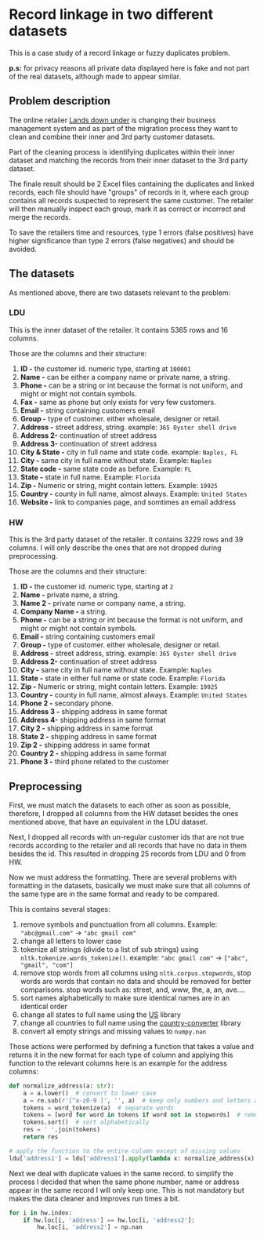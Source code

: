 # Record linkage in two different datasets
This is a case study of a record linkage or fuzzy duplicates problem.

**p.s:** for privacy reasons all private data displayed here is fake and not part of the real datasets, 
although made to appear similar.

## Problem description
The online retailer [Lands down under](https://www.landsdownunder.com/) is changing their business management system
and as part of the migration process they want to clean and combine their inner and 3rd party customer datasets.

Part of the cleaning process is identifying duplicates within their inner dataset and matching the records from their 
inner dataset to the 3rd party dataset.

The finale result should be 2 Excel files containing the duplicates and linked records, each file should have "groups"
of records in it, where each group contains all records suspected to represent the same customer. 
The retailer will then manually inspect each group, mark it as correct or incorrect and merge the records.

To save the retailers time and resources, type 1 errors (false positives) have higher significance than type 2 errors
(false negatives) and should be avoided.

## The datasets

As mentioned above, there are two datasets relevant to the problem:

### LDU
This is the inner dataset of the retailer. It contains 5365 rows and 16 columns.

Those are the columns and their structure:

1. **ID -** the customer id. numeric type, starting at `100001`
2. **Name -** can be either a company name or private name, a string.
3. **Phone -** can be a string or int because the format is not uniform, and might or might not contain symbols.
4. **Fax -** same as phone but only exists for very few customers.
5. **Email -** string containing customers email
6. **Group -** type of customer. either wholesale, designer or retail.
7. **Address -** street address, string. example: `365 Oyster shell drive`
8. **Address 2-** continuation of street address
9. **Address 3-** continuation of street address
10. **City & State -** city in full name and state code. example: `Naples, FL`
11. **City -** same city in full name without state. Example: `Naples`
12. **State code -** same state code as before. Example: `FL`
13. **State -** state in full name. Example: `Florida`
14. **Zip -** Numeric or string, might contain letters. Example: `19925`
15. **Country -** county in full name, almost always. Example: `United States`
16. **Website -** link to companies page, and somtimes an email address

### HW
This is the 3rd party dataset of the retailer. It contains 3229 rows and 39 columns. 
I will only describe the ones that are not dropped during preprocessing.

Those are the columns and their structure:

1. **ID -** the customer id. numeric type, starting at `2`
2. **Name -** private name, a string.
3. **Name 2 -** private name or company name, a string.
4. **Company Name -** a string.
5. **Phone -** can be a string or int because the format is not uniform, and might or might not contain symbols.
6. **Email -** string containing customers email
7. **Group -** type of customer. either wholesale, designer or retail.
8. **Address -** street address, string. example: `365 Oyster shell drive`
9. **Address 2-** continuation of street address
10. **City -** same city in full name without state. Example: `Naples`
11. **State -** state in either full name or state code. Example: `Florida`
12. **Zip -** Numeric or string, might contain letters. Example: `19925`
13. **Country -** county in full name, almost always. Example: `United States`
14. **Phone 2 -** secondary phone.
15. **Address 3 -** shipping address in same format
16. **Address 4-** shipping address in same format
17. **City 2 -** shipping address in same format
18. **State 2 -** shipping address in same format
19. **Zip 2 -** shipping address in same format
20. **Country 2 -** shipping address in same format
21. **Phone 3 -** third phone related to the customer

## Preprocessing

First, we must match the datasets to each other as soon as possible, therefore, 
I dropped all columns from the HW dataset besides the ones mentioned above, that have an equivalent in the LDU dataset.

Next, I dropped all records with un-regular customer ids that are not true records according to the retailer and 
all records that have no data in them besides the id. This resulted in dropping 25 records from LDU and 0 from HW.

Now we must address the formatting. There are several problems with formatting in the datasets, basically we must make 
sure that all columns of the same type are in the same format and ready to be compared.

This is contains several stages:
1. remove symbols and punctuation from all columns. Example: `"abc@gmail.com"` -> `"abc gmail com"`
2. change all letters to lower case
3. tokenize all strings (divide to a list of sub strings) using `nltk.tokenize.words_tokenize()`. example: `"abc gmail com"` -> `["abc", "gmail", "com"]`
4. remove stop words from all columns using `nltk.corpus.stopwords`, stop words are words that contain no data and should be removed for better comparisons. stop words such as: street, and, www, the, a, an, ave....
5. sort names alphabetically to make sure identical names are in an identical order
6. change all states to full name using the [US](https://pypi.org/project/us/) library
7. change all countries to full name using the [country-converter](https://pypi.org/project/country-converter/) library
8. convert all empty strings and missing values to `numpy.nan`

Those actions were performed by defining a function that takes a value and returns it in the new format for each type 
of column and applying this function to the relevant columns here is an example for the address columns:
```python
def normalize_address(a: str):
    a = a.lower()  # convert to lower case
    a = re.sub(r'[^a-z0-9 ]', '', a)  # keep only numbers and letters and space
    tokens = word_tokenize(a)  # separate words
    tokens = [word for word in tokens if word not in stopwords]  # remove stopwords including: str, street, square...
    tokens.sort()  # sort alphabetically
    res = ' '.join(tokens)
    return res

# apply the function to the entire column except of missing values
ldu['address1'] = ldu['address1'].apply(lambda x: normalize_address(x) if pd.notnull(x) else x)
```

Next we deal with duplicate values in the same record. to simplify the process I decided that when the same phone 
number, name or address appear in the same record I will only keep one. 
This is not mandatory but makes the data cleaner and improves run times a bit.
```python
for i in hw.index:
    if hw.loc[i, 'address'] == hw.loc[i, 'address2']:
        hw.loc[i, 'address2'] = np.nan
```